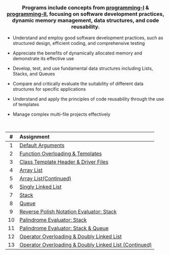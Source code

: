 ### <p align="center"> Programs include concepts from [programming-I](../programming-I) & [programming-II](../programming-II), focusing on software development practices, dynamic memory management, data structures, and code reusability. </p>

* Understand and employ good software development practices, such as structured design, efficient coding, and comprehensive testing

* Appreciate the benefits of dynamically allocated memory and demonstrate its effective use

* Develop, test, and use fundamental data structures including Lists, Stacks, and Queues

* Compare and critically evaluate the suitability of different data structures for specific applications

* Understand and apply the principles of code reusability through the use of templates

* Manage complex multi-file projects effectively

<br>

| # | Assignment |
|:---:|:---|
| 1 | [Default Arguments](./assignments/01-defaultArgs) |
| 2 | [Function Overloading & Templates](./assignments/02-max) |
| 3 | [Class Template Header & Driver Files](./assignments/03-dyad) |
| 4 | [Array List](./assignments/04-AList) |
| 5 | [Array List(Continued)](./assignments/05-AList) |
| 6 | [Singly Linked List](./assignments/06-LList) |
| 7 | [Stack](./assignments/07-Stack) |
| 8 | [Queue](./assignments/08-Queue) |
| 9 | [Reverse Polish Notation Evaluator: Stack](./assignments/09-rpnStack) |
| 10 | [Palindrome Evaluator: Stack](./assignments/10-palindromes) |
| 11 | [Palindrome Evaluator: Stack & Queue](./assignments/11-pal2) |
| 12 | [Operator Overloading & Doubly Linked List](./assignments/12-DLList) |
| 13 | [Operator Overloading & Doubly Linked List (Continued)](./assignments/13-DLList) |